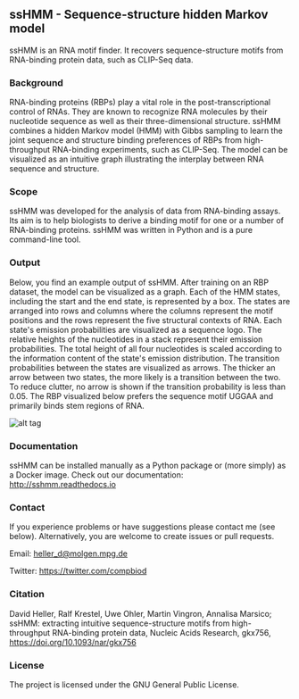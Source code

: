 ## ssHMM - Sequence-structure hidden Markov model

ssHMM is an RNA motif finder. It recovers sequence-structure motifs from RNA-binding protein data, such as CLIP-Seq data.

### Background

RNA-binding proteins (RBPs) play a vital role in the post-transcriptional control of RNAs. They are known to recognize RNA molecules by their nucleotide sequence as well as their three-dimensional structure. ssHMM combines a hidden Markov model (HMM) with Gibbs sampling to learn the joint sequence and structure binding preferences of RBPs from high-throughput RNA-binding experiments, such as CLIP-Seq. The model can be visualized as an intuitive graph illustrating the interplay between RNA sequence and structure.

### Scope

ssHMM was developed for the analysis of data from RNA-binding assays. Its aim is to help biologists to derive a binding motif for one or a number of RNA-binding proteins. ssHMM was written in Python and is a pure command-line tool.

### Output

Below, you find an example output of ssHMM. After training on an RBP dataset, the model can be visualized as a graph. Each of the HMM states, including the start and the end state, is represented by a box. The states are arranged into rows and columns where the columns represent the motif positions and the rows represent the five structural contexts of RNA. Each state's emission probabilities are visualized as a sequence logo. The relative heights of the nucleotides in a stack represent their emission probabilities. The total height of all four nucleotides is scaled according to the information content of the state's emission distribution. The transition probabilities between the states are visualized as arrows. The thicker an arrow between two states, the more likely is a transition between the two. To reduce clutter, no arrow is shown if the transition probability is less than 0.05. The RBP visualized below prefers the sequence motif UGGAA and primarily binds stem regions of RNA.

![alt tag](https://github.molgen.mpg.de/raw/heller/ssHMM_docs/master/images/visualization_DGCR8.png)

### Documentation

ssHMM can be installed manually as a Python package or (more simply) as a Docker image. Check out our documentation: http://sshmm.readthedocs.io

### Contact
If you experience problems or have suggestions please contact me (see below). Alternatively, you are welcome to create issues or pull requests.

Email: heller_d@molgen.mpg.de

Twitter: https://twitter.com/compbiod

### Citation

David Heller, Ralf Krestel, Uwe Ohler, Martin Vingron, Annalisa Marsico; ssHMM: extracting intuitive sequence-structure motifs from high-throughput RNA-binding protein data, Nucleic Acids Research, gkx756, https://doi.org/10.1093/nar/gkx756

### License

The project is licensed under the GNU General Public License.
